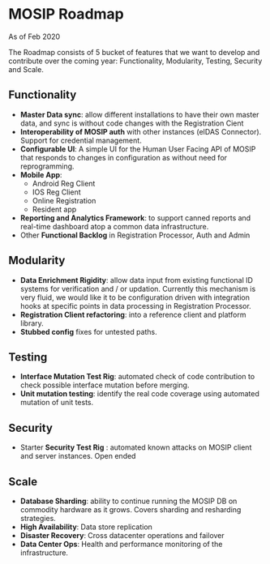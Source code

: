 # MOSIP Roadmap
As of Feb 2020

The Roadmap consists of 5 bucket of features that we want to develop and contribute over the coming year: Functionality, Modularity, Testing, Security and Scale.

## Functionality
* **Master Data sync**: allow different installations to have their own master data, and sync is without code changes with the Registration Cient
* **Interoperability of MOSIP auth** with other instances (eIDAS Connector). Support for credential management.
* **Configurable UI**: A simple UI for the Human User Facing API of MOSIP that responds to changes in configuration as without need for reprogramming.
* **Mobile App**:
   * Android Reg Client
   * IOS Reg Client
   * Online Registration
   * Resident app
* **Reporting and Analytics Framework**: to support canned reports and real-time dashboard atop a common data infrastructure.
* Other **Functional Backlog** in Registration Processor, Auth and Admin

## Modularity

* **Data Enrichment Rigidity**: allow data input from existing functional ID systems for verification and / or updation. Currently this mechanism is very fluid, we would like it to be configuration driven with integration hooks at specific points in data processing in Registration Processor.
* **Registration Client refactoring**: into a reference client and platform library.
* **Stubbed config** fixes for untested paths.

## Testing
* **Interface Mutation Test Rig**: automated check of code contribution to check possible interface mutation before merging.
* **Unit mutation testing**: identify the real code coverage using automated mutation of unit tests.

## Security
* Starter **Security Test Rig** : automated known attacks on MOSIP client and server instances. Open ended

## Scale
* **Database Sharding**: ability to continue running the MOSIP DB on commodity hardware as it grows. Covers sharding and resharding strategies.
* **High Availability**: Data store replication
* **Disaster Recovery**: Cross datacenter operations and failover
* **Data Center Ops**: Health and performance monitoring of the infrastructure.

